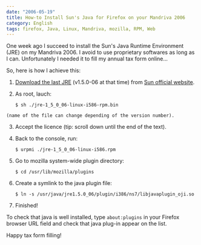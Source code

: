 ```yaml
---
date: "2006-05-19"
title: How-to Install Sun's Java for Firefox on your Mandriva 2006
category: English
tags: firefox, Java, Linux, Mandriva, mozilla, RPM, Web
---
```


One week ago I succeed to install the Sun's Java Runtime Environment (JRE) on my Mandriva 2006. I avoid to use proprietary softwares as long as I can. Unfortunately I needed it to fill my annual tax form online...

So, here is how I achieve this:

  1. [Download the last JRE](https://jdl.sun.com/webapps/download/AutoDL?BundleId=10335) (v1.5.0-06 at that time) from [Sun official website](https://java.com/download).

  2. As root, lauch:

        ```shell-session
        $ sh ./jre-1_5_0_06-linux-i586-rpm.bin
        ```

    (name of the file can change depending of the version number).

  3. Accept the licence (tip: scroll down until the end of the text).

  4. Back to the console, run:

        ```shell-session
        $ urpmi ./jre-1_5_0_06-linux-i586.rpm
        ```

  5. Go to mozilla system-wide plugin directory:

        ```shell-session
        $ cd /usr/lib/mozilla/plugins
        ```

  6. Create a symlink to the java plugin file:

        ```shell-session
        $ ln -s /usr/java/jre1.5.0_06/plugin/i386/ns7/libjavaplugin_oji.so
        ```

  7. Finished!

To check that java is well installed, type `about:plugins` in your Firefox browser URL field and check that java plug-in appear on the list.

Happy tax form filling!
